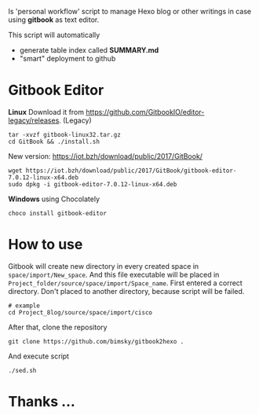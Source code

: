 Is 'personal workflow' script to manage Hexo blog or other writings in case using **gitbook** as text editor.

This script will automatically
- generate table index called **SUMMARY.md**
- "smart" deployment to github

# Gitbook Editor
**Linux** Download it from https://github.com/GitbookIO/editor-legacy/releases. (Legacy)
```
tar -xvzf gitbook-linux32.tar.gz
cd GitBook && ./install.sh
```

New version: https://iot.bzh/download/public/2017/GitBook/
```
wget https://iot.bzh/download/public/2017/GitBook/gitbook-editor-7.0.12-linux-x64.deb
sudo dpkg -i gitbook-editor-7.0.12-linux-x64.deb
```

**Windows** using Chocolately
```
choco install gitbook-editor
```

# How to use
Gitbook will create new directory in every created space in ```space/import/New_space```. And this file executable will be placed in ```Project_folder/source/space/import/Space_name```. First entered a correct directory. Don't placed to another directory, because script will be failed. 

```
# example
cd Project_8log/source/space/import/cisco
```

After that, clone the repository
```
git clone https://github.com/bimsky/gitbook2hexo .
```

And execute script
```
./sed.sh
```

# Thanks ...
